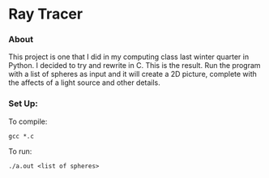 # Ray Tracer #

### About ###
This project is one that I did in my computing class last winter quarter in Python. I decided to try and rewrite in C. This is the result. Run the program with a list of spheres as input and it will create a 2D picture, complete with the affects of a light source and other details.

### Set Up: ###
To compile:
```
gcc *.c
```
To run:
```
./a.out <list of spheres>
```
